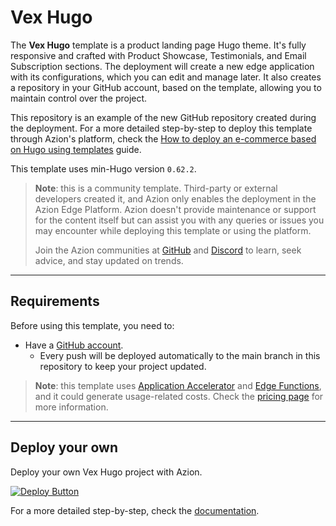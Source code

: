 # Vex Hugo

The **Vex Hugo** template is a product landing page Hugo theme. It's fully responsive and crafted with Product Showcase, Testimonials, and Email Subscription sections. The deployment will create a new edge application with its configurations, which you can edit and manage later. It also creates a repository in your GitHub account, based on the template, allowing you to maintain control over the project.

This repository is an example of the new GitHub repository created during the deployment. For a more detailed step-by-step to deploy this template through Azion's platform, check the [How to deploy an e-commerce based on Hugo using templates](https://www.azion.com/en/documentation/products/guides/hugo-ecommerce-collection/) guide.

This template uses min-Hugo version `0.62.2`.

> **Note**: this is a community template. Third-party or external developers created it, and Azion only enables the deployment in the Azion Edge Platform. Azion doesn't provide maintenance or support for the content itself but can assist you with any queries or issues you may encounter while deploying this template or using the platform.
>
> Join the Azion communities at [GitHub](https://github.com/aziontech) and [Discord](https://discord.com/channels/1112754829878624390/1113104727979348008) to learn, seek advice, and stay updated on trends.

---

## Requirements

Before using this template, you need to:

- Have a [GitHub account](https://github.com/signup).
  - Every push will be deployed automatically to the main branch in this repository to keep your project updated.

> **Note**: this template uses [Application Accelerator](https://www.azion.com/en/documentation/products/build/edge-application/application-accelerator/) and [Edge Functions](https://www.azion.com/en/documentation/products/build/edge-application/edge-functions/), and it could generate usage-related costs. Check the [pricing page](https://www.azion.com/en/pricing/) for more information.

---

## Deploy your own

Deploy your own Vex Hugo project with Azion.

[![Deploy Button](/static/button.png)](https://console.azion.com/create/azion-community/vex-hugo "Deploy with Azion")

For a more detailed step-by-step, check the [documentation](https://www.azion.com/en/documentation/products/guides/hugo-ecommerce-collection/).